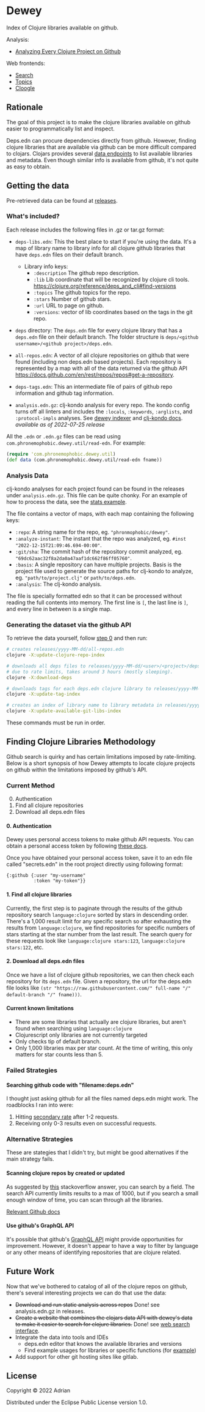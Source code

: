 # Dewey

Index of Clojure libraries available on github.

Analysis:
- [Analyzing Every Clojure Project on Github](https://blog.phronemophobic.com/dewey-analysis.html)

Web frontends:
- [Search](https://phronmophobic.github.io/dewey/search.html)
- [Topics](https://phronmophobic.github.io/dewey/topics.html)
- [Cloogle](https://cloogle.phronemophobic.com/doc-search.html)

## Rationale

The goal of this project is to make the clojure libraries available on github easier to programmatically list and inspect.

Deps.edn can procure dependencies directly from github. However, finding clojure libraries that are available via github can be more difficult compared to clojars. Clojars provides several [data endpoints](https://github.com/clojars/clojars-web/wiki/Data) to list available libraries and metadata. Even though similar info is available from github, it's not quite as easy to obtain.

## Getting the data

Pre-retrieved data can be found at [releases](https://github.com/phronmophobic/dewey/releases).

### What's included?

Each release includes the following files in .gz or tar.gz format:

- `deps-libs.edn`: This the best place to start if you're using the data. It's a map of library name to library info for all clojure github libraries that have `deps.edn` files on their default branch.
  - Library info keys:
    - `:description` The github repo description.
    - `:lib` Lib coordinate that will be recognized by clojure cli tools. https://clojure.org/reference/deps_and_cli#find-versions
    - `:topics` The github topics for the repo.
    - `:stars` Number of github stars.
    - `:url` URL to page on github.
    - `:versions`: vector of lib coordinates based on the tags in the git repo.
- `deps` directory: The `deps.edn` file for every clojure library that has a `deps.edn` file on their default branch. The folder structure is `deps/<github username>/<github project>/deps.edn`.
- `all-repos.edn`: A vector of all clojure repositories on github that were found (including non deps.edn based projects). Each repository is represented by a map with all of the data returned via the github API https://docs.github.com/en/rest/repos/repos#get-a-repository.
  
- `deps-tags.edn`: This an intermediate file of pairs of github repo information and github tag information.

- `analysis.edn.gz`: clj-kondo analysis for every repo. 
The kondo config turns off all linters and includes the `:locals`, `:keywords`, `:arglists`, and `:protocol-impls` analyses.
See [dewey indexer](https://github.com/phronmophobic/dewey/blob/main/src/com/phronemophobic/dewey/index.clj#L79) and [clj-kondo docs](https://github.com/clj-kondo/clj-kondo/tree/master/analysis). _available as of 2022-07-25 release_


All the `.edn` or `.edn.gz` files can be read using `com.phronemophobic.dewey.util/read-edn`. For example:
```clojure
(require 'com.phronemophobic.dewey.util)
(def data (com.phronemophobic.dewey.util/read-edn fname))
```

### Analysis Data

clj-kondo analyses for each project found can be found in the releases under `analysis.edn.gz`. This file can be quite chonky. For an example of how to process the data, see the [stats example](examples/stats).

The file contains a vector of maps, with each map containing the following keys:
- `:repo`: A string name for the repo, eg. `"phronmophobic/dewey"`.  
- `:analyze-instant`: The instant that the repo was analyzed, eg. `#inst "2022-12-15T21:09:46.694-00:00"`.  
- `:git/sha`: The commit hash of the repository commit analyzed, eg. `"69dc62aac32f8a2da0a47aaf1dc662f86ff05760"`.
- `:basis`: A single repository can have multiple projects. Basis is the project file used to generate the source paths for clj-kondo to analyze, eg. `"path/to/project.clj"` or `path/to/deps.edn`.  
- `:analysis`: The clj-kondo analysis.

The file is specially formatted edn so that it can be processed without reading the full contents into memory. The first line is `[`, the last line is `]`, and every line in between is a single map.

### Generating the dataset via the github API

To retrieve the data yourself, follow [step 0](#0.-authentication) and then run:

```bash
# creates releases/yyyy-MM-dd/all-repos.edn
clojure -X:update-clojure-repo-index

# downloads all deps files to releases/yyyy-MM-dd/<user>/<project>/deps.edn
# due to rate limits, takes around 3 hours (mostly sleeping).
clojure -X:download-deps

# downloads tags for each deps.edn clojure library to releases/yyyy-MM-dd/deps-tags.edn
clojure -X:update-tag-index

# creates an index of library name to library metadata in releases/yyyy-MM-dd/deps-libs.edn
clojure -X:update-available-git-libs-index
```

These commands must be run in order.

## Finding Clojure Libraries Methodology

Github search is quirky and has certain limitations imposed by rate-limiting. Below is a short synopsis of how Dewey attempts to locate clojure projects on github within the limitations imposed by github's API.

### Current Method

0. Authentication
1. Find all clojure repositories
2. Download all deps.edn files

#### 0. Authentication

Dewey uses personal access tokens to make github API requests. You can obtain a personal access token by following [these docs](https://docs.github.com/en/authentication/keeping-your-account-and-data-secure/creating-a-personal-access-token).

Once you have obtained your personal access token, save it to an edn file called "secrets.edn" in the root project directly using following format:

```edn
{:github {:user "my-username"
          :token "my-token"}}
```

#### 1. Find all clojure libraries

Currently, the first step is to paginate through the results of the github repository search `language:clojure` sorted by stars in descending order. There's a 1,000 result limit for any specific search so after exhausting the results from `language:clojure`, we find repositories for specific numbers of stars starting at the star number from the last result. The search query for these requests look like `language:clojure stars:123`, `language:clojure stars:122`, etc.

#### 2. Download all deps.edn files

Once we have a list of clojure github repositories, we can then check each repository for its `deps.edn` file. Given a repository, the url for the deps.edn file looks like `(str "https://raw.githubusercontent.com/" full-name "/" default-branch "/" fname)))`.

#### Current known limitations

- There are some libraries that actually are clojure libraries, but aren't found when searching using `language:clojure`
- Clojurescript only libraries are not currently targeted
- Only checks tip of default branch.
- Only 1,000 libraries max per star count. At the time of writing, this only matters for star counts less than 5.

### Failed Strategies

#### Searching github code with "filename:deps.edn"

I thought just asking github for all the files named deps.edn might work. The roadblocks I ran into were:
1. Hitting [secondary rate](https://docs.github.com/en/rest/overview/resources-in-the-rest-api#secondary-rate-limits) after 1-2 requests.
2. Receiving only 0-3 results even on successful requests.


### Alternative Strategies

These are stategies that I didn't try, but might be good alternatives if the main strategy fails.

#### Scanning clojure repos by created or updated

As suggested by [this](https://stackoverflow.com/a/37639739) stackoverflow answer, you can search by a field. The search API currently limits results to a max of 1000, but if you search a small enough window of time, you can scan through all the libraries.

[Relevant Github docs](https://docs.github.com/en/search-github/searching-on-github/searching-for-repositories#search-based-on-when-a-repository-was-created-or-last-updated)

#### Use github's GraphQL API

It's possible that github's [GraphQL API](https://docs.github.com/en/graphql) might provide opportunities for improvement. However, it doesn't appear to have a way to filter by language or any other means of identifying repositories that are clojure related.

## Future Work

Now that we've bothered to catalog of all of the clojure repos on github, there's several interesting projects we can do that use the data:
- ~~Download and run static analysis across repos~~ Done! see analysis.edn.gz in releases.
- ~~Create a website that combines the clojars data API with dewey's data to make it easier to search for clojure libraries.~~ Done! see [web search interface](https://phronmophobic.github.io/dewey/search.html).
- Integrate the data into tools and IDEs
  - deps.edn editor that knows the available libraries and versions
  - Find example usages for libraries or specific functions (for [example](https://github.com/phronmophobic/add-deps))
- Add support for other git hosting sites like gitlab.


## License

Copyright © 2022 Adrian

Distributed under the Eclipse Public License version 1.0.
